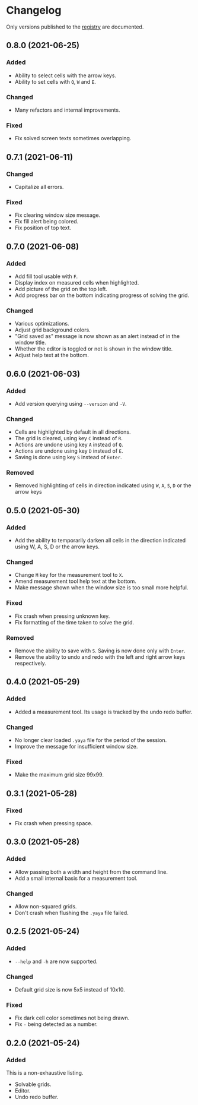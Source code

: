# Changelog

Only versions published to the [registry](https://crates.io/crates/yayagram/versions) are documented.

<!--Order: Added, Changed, Fixed, Removed-->

## 0.8.0 (2021-06-25)

### Added

* Ability to select cells with the arrow keys.
* Ability to set cells with `Q`, `W` and `E`.

### Changed

* Many refactors and internal improvements.

### Fixed

* Fix solved screen texts sometimes overlapping.

## 0.7.1 (2021-06-11)

### Changed

* Capitalize all errors.

### Fixed

* Fix clearing window size message.
* Fix fill alert being colored.
* Fix position of top text.

## 0.7.0 (2021-06-08)

### Added

* Add fill tool usable with `F`.
* Display index on measured cells when highlighted.
* Add picture of the grid on the top left.
* Add progress bar on the bottom indicating progress of solving the grid.

### Changed

* Various optimizations.
* Adjust grid background colors.
* "Grid saved as" message is now shown as an alert instead of in the window title.
* Whether the editor is toggled or not is shown in the window title.
* Adjust help text at the bottom.

## 0.6.0 (2021-06-03)

### Added

* Add version querying using `--version` and `-V`.

### Changed

* Cells are highlighted by default in all directions.
* The grid is cleared, using key `C` instead of `R`.
* Actions are undone using key `A` instead of `Q`.
* Actions are undone using key `D` instead of `E`.
* Saving is done using key `S` instead of `Enter`.

### Removed

* Removed highlighting of cells in direction indicated using `W`, `A`, `S`, `D` or the arrow keys

## 0.5.0 (2021-05-30)

### Added

* Add the ability to temporarily darken all cells in the direction indicated using W, A, S, D or the arrow keys.

### Changed

* Change `M` key for the measurement tool to `X`.
* Amend measurement tool help text at the bottom.
* Make message shown when the window size is too small more helpful.

### Fixed

* Fix crash when pressing unknown key.
* Fix formatting of the time taken to solve the grid.

### Removed

* Remove the ability to save with `S`. Saving is now done only with `Enter`.
* Remove the ability to undo and redo with the left and right arrow keys respectively.

## 0.4.0 (2021-05-29)

### Added

* Added a measurement tool. Its usage is tracked by the undo redo buffer.

### Changed

* No longer clear loaded `.yaya` file for the period of the session.
* Improve the message for insufficient window size.

### Fixed

* Make the maximum grid size 99x99.

## 0.3.1 (2021-05-28)

### Fixed

* Fix crash when pressing space.

## 0.3.0 (2021-05-28)

### Added

* Allow passing both a width and height from the command line.
* Add a small internal basis for a measurement tool.

### Changed

* Allow non-squared grids.
* Don't crash when flushing the `.yaya` file failed.

## 0.2.5 (2021-05-24)

### Added

* `--help` and `-h` are now supported.

### Changed

* Default grid size is now 5x5 instead of 10x10.

### Fixed

* Fix dark cell color sometimes not being drawn.
* Fix `-` being detected as a number.

## 0.2.0 (2021-05-24)

### Added

This is a non-exhaustive listing.

* Solvable grids.
* Editor.
* Undo redo buffer.